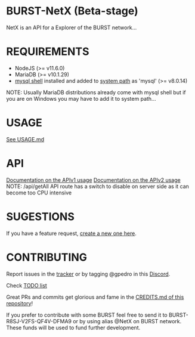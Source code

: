 # BURST-NetX (Beta-stage)
NetX is an API for a Explorer of the BURST network...

# REQUIREMENTS
- NodeJS (>= v11.6.0)
- MariaDB (>= v10.1.29)
- [mysql shell](https://dev.mysql.com/downloads/windows/installer/8.0.html) installed and added to [system path](https://www.computerhope.com/issues/ch000549.htm) as 'mysql' (>= v8.0.14)

NOTE: Usually MariaDB distributions already come with mysql shell but if you are on Windows you may have to add it to system path...

# USAGE
[See USAGE.md](https://github.com/gpedro34/BURST-NetX/blob/master/USAGE.md)

# API
[Documentation on the APIv1 usage](https://documenter.getpostman.com/view/4955736/RztivWPm)
[Documentation on the APIv2 usage](https://documenter.getpostman.com/view/4955736/RztoNUU6)  
NOTE: /api/getAll API route has a switch to disable on server side as it can become too CPU intensive

# SUGESTIONS
If you have a feature request, [create a new one here](https://github.com/gpedro34/BURST-NetX/issues/new?assignees=&labels=&template=feature_request.md&title=).

# CONTRIBUTING
Report issues in the [tracker](https://github.com/gpedro34/BURST-NetX/issues/new?assignees=&labels=&template=bug_report.md&title=) or by tagging @gpedro in this [Discord](https://discord.gg/2RSeRaG).

Check [TODO list](https://github.com/gpedro34/BURST-NetX/blob/master/TODO.md)

Great PRs and commits get glorious and fame in the [CREDITS.md of this repository](https://github.com/gpedro34/BURST-NetX/blob/master/CREDITS.md)!

If you prefer to contribute with some BURST feel free to send it to BURST-R8SJ-V2FS-QF4V-DFMA9 or by using alias @NetX on BURST network. These funds will be used to fund further development.
